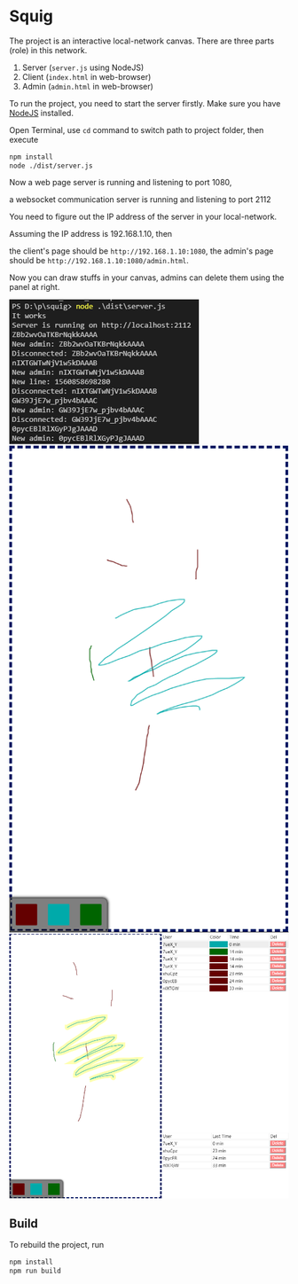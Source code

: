 # Squig
The project is an interactive local-network canvas. There are three parts (role) in this network.

1. Server (`server.js` using NodeJS)
2. Client (`index.html` in web-browser)
3. Admin (`admin.html` in web-browser)

To run the project, you need to start the server firstly. Make sure you have [NodeJS](https://nodejs.org/) installed.

Open Terminal, use `cd` command to switch path to project folder, then execute
```
npm install
node ./dist/server.js
```
Now a web page server is running and listening to port 1080,

a websocket communication server is running and listening to port 2112

You need to figure out the IP address of the server in your local-network. 

Assuming the IP address is 192.168.1.10, then

the client's page should be `http://192.168.1.10:1080`,
the admin's page should be `http://192.168.1.10:1080/admin.html`.

Now you can draw stuffs in your canvas, admins can delete them using the panel at right.

![Server](./docs/server.png)
![Client](./docs/client.png)
![Admin](./docs/admin.png)

## Build
To rebuild the project, run
```
npm install
npm run build
```